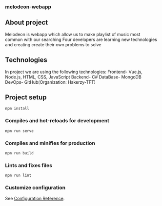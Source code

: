 ### melodeon-webapp

## About project
Melodeon is webapp which allow us to make playlist of music most
common with our searching
Four developers are learning new technologies and creating create
their own problems to solve
## Technologies
In project we are using the following technologies:
Frontend- Vue.js, Node.js, HTML, CSS, JavaScript
Backend- C#
DataBase- MongoDB
DevOps- GitHub(Organization: Hakerzy-TFT)

## Project setup
```
npm install
```

### Compiles and hot-reloads for development
```
npm run serve
```

### Compiles and minifies for production
```
npm run build
```

### Lints and fixes files
```
npm run lint
```

### Customize configuration
See [Configuration Reference](https://cli.vuejs.org/config/).